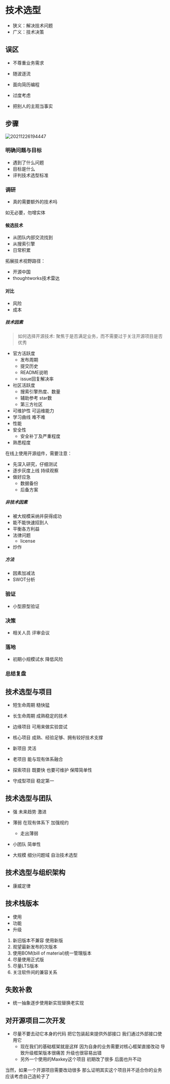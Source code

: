 # 技术选型

- 狭义：解决技术问题
- 广义：技术决策

## 误区

- 不尊重业务需求
- 随波逐流
- 面向简历编程

- 过度考虑
- 把别人的主观当事实

## 步骤

![20211226194447](/assets/20211226194447.png)

### 明确问题与目标

- 遇到了什么问题
- 目标是什么
- 评判技术选型标准

### 调研

- 真的需要额外的技术吗

如无必要，勿增实体

#### 候选技术

- 从团队内部交流找到
- 从搜索引擎
- 日常积累

拓展技术视野路径：

- 开源中国
- thoughtworks技术雷达

#### 对比

- 风险
- 成本

##### 技术因素

> 如何选择开源技术: 聚焦于是否满足业务，而不需要过于关注开源项目是否优秀

- 官方活跃度
  - 发布周期
  - 提交历史
  - README说明
  - issue回复解决率
- 社区活跃度
  - 搜索引擎热度、数量
  - 辅助参考 star数
  - 第三方社区
- 可维护性 可运维能力
- 学习曲线 难不难
- 性能
- 安全性
  - 安全补丁及严重程度
- 熟悉程度

在线上使用开源组件，需要注意：

- 先深入研究，仔细测试
- 逐步灰度上线 持续观察
- 做好应急
  - 数据备份
  - 后备方案

##### 非技术因素

- 被大规模采纳并获得成功
- 能不能快速招到人
- 平衡各方利益
- 法律问题
  - license
- 炒作

##### 方法

- 因素加减法
- SWOT分析

### 验证

- 小型原型验证

### 决策

- 相关人员 评审会议

### 落地

- 初期小规模试水 降低风险

### 总结复盘

## 技术选型与项目

- 短生命周期 糙快猛
- 长生命周期 成熟稳定的技术

- 边缘项目 可用来做实验尝试
- 核心项目 成熟、经验足够、拥有较好技术支撑

- 新项目 灵活
- 老项目 能与现有体系融合

- 探索项目 既要快 也要可维护 保障简单性
- 守成型项目 稳定第一

## 技术选型与团队

- 强 未来趋势 激进
- 薄弱 在现有体系下 加强规约
  - 走出薄弱 

- 小团队 简单性
- 大规模 细分问题域 自治技术选型

## 技术选型与组织架构

- 康威定律

## 技术栈版本

- 使用
- 功能
- 升级

1. 新旧版本不兼容 使用新版
2. 观望最新发布的次版本
3. 使用BOM(bill of material)统一管理版本
4. 尽量使用正式版
5. 尽量LTS版本
6. 关注软件间的兼容关系

## 失败补救

- 统一抽象逐步使用新实现替换老实现

## 对开源项目二次开发

- 尽量不要去动它本身的代码 把它包装起来提供外部接口 我们通过外部接口使用它
  - 现在我们的基础框架就是这样 因为自身的业务需要对核心框架直接改动 导致升级框架版本很痛苦 升级也很容易出错
  - 另外一个使用的Maxkey这个项目 初期改了很多 后面也升不动

当然，如果一个开源项目需要改动很多 那么证明其实这个项目并不适合你的业务 应该考虑自己造轮子了
